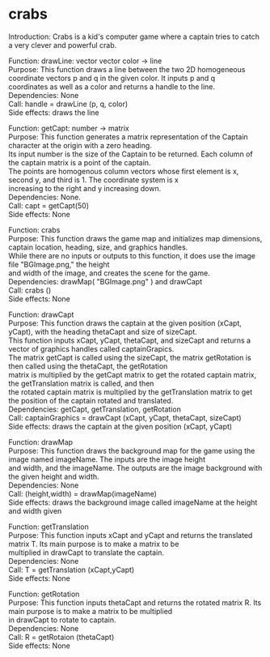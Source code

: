# crabs
Introduction: Crabs is a kid's computer game where a captain tries to catch a very clever and powerful crab. <br>

Function: drawLine: vector vector color -> line <br>
Purpose: This function draws a line between the two 2D homogeneous coordinate vectors p and q in the given color. It inputs p and q <br>
coordinates as well as a color and returns a handle to the line. <br>
Dependencies: None <br>
Call: handle = drawLine (p, q, color) <br>
Side effects: draws the line <br>

Function: getCapt: number -> matrix <br>
Purpose: This function generates a matrix representation of the Captain character at the origin with a zero heading. <br>
Its input number is the size of the Captain to be returned. Each column of the captain matrix is a point of the captain. <br> 
The points are homogenous column vectors whose first element is x, second y, and third is 1. The coordinate system is x <br>
increasing to the right and y increasing down. <br>
Dependencies: None. <br>
Call: capt = getCapt(50) <br>
Side effects: None <br>

Function: crabs <br>
Purpose: This function draws the game map and initializes map dimensions, captain location, heading, size, and graphics handles. <br>
While there are no inputs or outputs to this function, it does use the image file "BGImage.png," the height <br>
and width of the image, and creates the scene for the game.  <br>
Dependencies: drawMap( "BGImage.png" ) and drawCapt  <br>
Call: crabs ()  <br>
Side effects: None<br>

Function: drawCapt  <br>
Purpose: This function draws the captain at the given position (xCapt, yCapt), with the heading thetaCapt and size of sizeCapt.  <br>
This function inputs xCapt, yCapt, thetaCapt, and sizeCapt and returns a vector of graphics handles called captainGrapics.  <br>
The matrix getCapt is called using the sizeCapt, the matrix getRotation is then called using the thetaCapt, the getRotation <br>
matrix is multiplied by the getCapt matrix to get the rotated captain matrix, the getTranslation matrix is called, and then <br>
the rotated captain matrix is multiplied by the getTranslation matrix to get the position of the captain rotated and translated. <br>
Dependencies: getCapt, getTranslation, getRotation <br>
Call: captainGraphics = drawCapt (xCapt, yCapt, thetaCapt, sizeCapt) <br>
Side effects: draws the captain at the given position (xCapt, yCapt) <br>

Function: drawMap <br>
Purpose: This function draws the background map for the game using the image named imageName. The inputs are the image height <br>
and width, and the imageName. The outputs are the image background with the given height and width.<br>
Dependencies: None <br>
Call: (height,width) = drawMap(imageName) <br>
Side effects: draws the background image called imageName at the height and width given <br>

Function: getTranslation <br>
Purpose: This function inputs xCapt and yCapt and returns the translated matrix T. Its main purpose is to make a matrix to be <br>
multiplied in drawCapt to translate the captain.  <br>
Dependencies: None  <br>
Call: T = getTranslation (xCapt,yCapt) <br>
Side effects: None <be>

Function: getRotation <br>
Purpose: This function inputs thetaCapt and returns the rotated matrix R. Its main purpose is to make a matrix to be multiplied <br>
in drawCapt to rotate to captain. <br>
Dependencies: None  <br>
Call: R = getRotaion (thetaCapt) <br>
Side effects: None <br>
